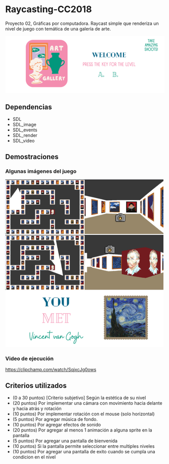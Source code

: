 # Raycasting-CC2018
Proyecto 02, Gráficas por computadora. Raycast simple que renderiza un nivel de juego con temática de una galería de arte.

<img src="./assets/welcome.png" alt="welcome page" width="600">

## Dependencias
- SDL
- SDL_image
- SDL_events
- SDL_render
- SDL_video

## Demostraciones
### Algunas imágenes del juego
<img src="./results/1.png" alt="levelB" width="500">
<img src="./results/2.png" alt="levelB" width="500">
<img src="./assets/win.png" alt="win page" width="500">

### Video de ejecución
https://clipchamp.com/watch/SqjxcJg0ows

## Criterios utilizados
- (0 a 30 puntos) [Criterio subjetivo] Según la estética de su nivel
- (20 puntos) Por implementar una cámara con movimiento hacia delante y hacia atrás y rotación
- (10 puntos) Por implementar rotación con el mouse (solo horizontal)
- (5 puntos) Por agregar música de fondo.
- (10 puntos) Por agregar efectos de sonido
- (20 puntos) Por agregar al menos 1 animación a alguna sprite en la pantalla
- (5 puntos) Por agregar una pantalla de bienvenida 
- (10 puntos) Si la pantalla permite seleccionar entre multiples niveles 
- (10 puntos) Por agregar una pantalla de exito cuando se cumpla una condicion en el nivel